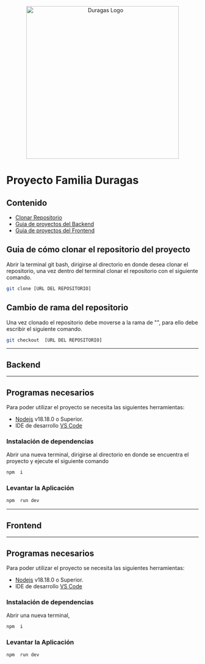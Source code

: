 <p align="center"><a href="#" target="_blank"><img src="https://www.duragas.com.ec/wp-content/uploads/2020/07/duragas_logo.svg" width="400" alt="Duragas Logo"></a></p>

 # Proyecto Familia Duragas

## Contenido

- [Clonar Repositorio](#guia-de-cómo-clonar-el-repositorio-del-proyecto)
- [Guia de proyectos del Backend](#backend)
- [Guia de proyectos del Frontend](#frontend)

## Guia de cómo clonar el repositorio del proyecto

Abrir la terminal git bash, dirigirse al directorio en donde desea clonar el repositorio, una vez dentro del terminal clonar el repositorio con el siguiente comando.

```bash
git clone [URL DEL REPOSITORIO]
```

## Cambio de rama del repositorio

Una vez clonado el repositorio debe moverse a la rama de "", para ello debe escribir el siguiente comando.

```bash
git checkout  [URL DEL REPOSITORIO]
```

---
## Backend
---

## Programas necesarios

Para poder utilizar el proyecto se necesita las siguientes herramientas:

- [Nodejs](https://nodejs.org/es/download/) v18.18.0 o Superior.
- IDE de desarrollo [VS Code](https://code.visualstudio.com/download)

### Instalación de dependencias
Abrir una nueva terminal, dirigirse al directorio en donde se encuentra el proyecto y ejecute el siguiente comando
```bash
npm  i
```
### Levantar la Aplicación

```bash
npm  run dev
```
---
## Frontend

---
## Programas necesarios

Para poder utilizar el proyecto se necesita las siguientes herramientas:

- [Nodejs](https://nodejs.org/es/download/) v18.18.0 o Superior.
- IDE de desarrollo [VS Code](https://code.visualstudio.com/download)

### Instalación de dependencias
Abrir una nueva terminal,
```bash
npm  i
```
### Levantar la Aplicación

```bash
npm  run dev
```
